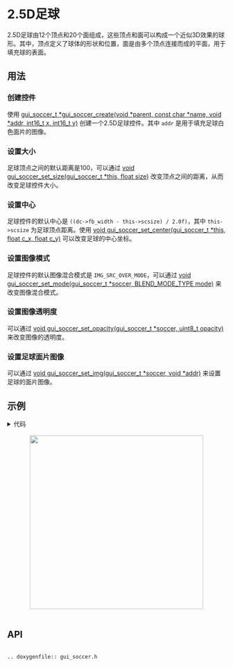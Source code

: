 # 2.5D足球

2.5D足球由12个顶点和20个面组成，这些顶点和面可以构成一个近似3D效果的球形。其中，顶点定义了球体的形状和位置，面是由多个顶点连接而成的平面，用于填充球的表面。

## 用法
### 创建控件
使用 [gui_soccer_t *gui_soccer_create(void *parent, const char  *name, void *addr, int16_t x, int16_t y)](#gui_soccer_create) 创建一个2.5D足球控件。其中 `addr` 是用于填充足球白色面片的图像。

### 设置大小
足球顶点之间的默认距离是100，可以通过 [void gui_soccer_set_size(gui_soccer_t *this, float size)](#gui_soccer_set_size) 改变顶点之间的距离，从而改变足球控件大小。

### 设置中心
足球控件的默认中心是 `((dc->fb_width - this->scsize) / 2.0f)`，其中 `this->scsize` 为足球顶点距离。使用 [void gui_soccer_set_center(gui_soccer_t *this, float c_x, float c_y)](#gui_soccer_set_center) 可以改变足球的中心坐标。

### 设置图像模式
足球控件的默认图像混合模式是 `IMG_SRC_OVER_MODE`，可以通过 [void gui_soccer_set_mode(gui_soccer_t *soccer, BLEND_MODE_TYPE mode)](#gui_soccer_set_mode) 来改变图像混合模式。

### 设置图像透明度
可以通过 [void gui_soccer_set_opacity(gui_soccer_t *soccer, uint8_t opacity)](#gui_soccer_set_opacity) 来改变图像的透明度。

### 设置足球面片图像
可以通过 [void gui_soccer_set_img(gui_soccer_t *soccer, void *addr)](#gui_soccer_set_img) 来设置足球的面片图像。


## 示例

<details> <summary>代码</summary>

```c
#include "gui_app.h"
#include "gui_soccer.h"
#include "green_hexagon.txt"

static void app_dialing_ui_design(gui_app_t *app)
{
    gui_soccer_t *soccer = gui_soccer_create(&(app->screen), "soccer", (void *)_acgreen_hexagon, 0, 0);
    gui_soccer_set_size(soccer, 80);
    gui_soccer_set_center(soccer, 240, 240);
}
```
</details>
<br/>
<div style="text-align: center"><img width= "400" src="https://foruda.gitee.com/images/1725505731435871157/0cb0e4bc_13408154.gif"></div>
<br/>

## API

```eval_rst

.. doxygenfile:: gui_soccer.h

```